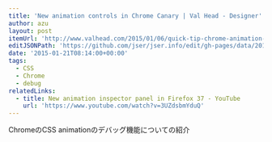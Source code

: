 ```yaml
---
title: 'New animation controls in Chrome Canary | Val Head - Designer'
author: azu
layout: post
itemUrl: 'http://www.valhead.com/2015/01/06/quick-tip-chrome-animation-controls/'
editJSONPath: 'https://github.com/jser/jser.info/edit/gh-pages/data/2015/01/index.json'
date: '2015-01-21T08:14:00+00:00'
tags:
  - CSS
  - Chrome
  - debug
relatedLinks:
  - title: New animation inspector panel in Firefox 37 - YouTube
    url: 'https://www.youtube.com/watch?v=3UZdsbmYduQ'
---
```

ChromeのCSS animationのデバッグ機能についての紹介

